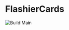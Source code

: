 # FlashierCards
![Build Main](https://github.com/PogEx/FlashierCards/actions/workflows/dotnet.yml/badge.svg?event=push&branch=main)

